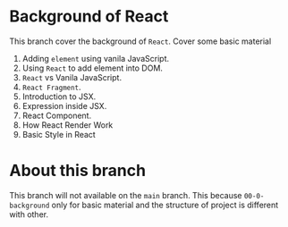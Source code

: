 # Background of React

This branch cover the background of `React`. Cover some basic material

1. Adding `element` using vanila JavaScript.
2. Using `React` to add element into DOM.
3. `React` vs Vanila JavaScript.
4. `React Fragment`.
5. Introduction to JSX.
6. Expression inside JSX.
7. React Component.
8. How React Render Work
9. Basic Style in React

# About this branch

This branch will not available on the `main` branch. This because `00-0-background`
only for basic material and the structure of project is different with other.